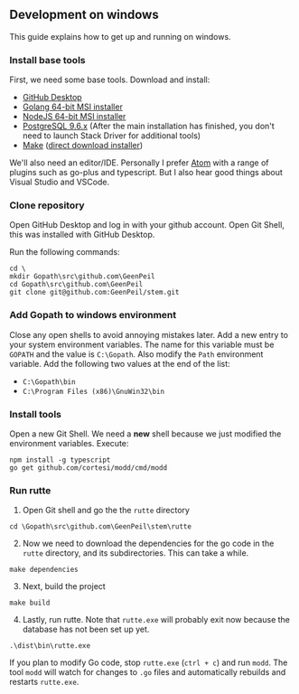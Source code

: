 
## Development on windows

This guide explains how to get up and running on windows.


### Install base tools
First, we need some base tools. Download and install:
- [GitHub Desktop](https://desktop.github.com/)
- [Golang 64-bit MSI installer](https://golang.org/dl/)
- [NodeJS 64-bit MSI installer](https://nodejs.org/en/download/)
- [PostgreSQL 9.6.x](https://www.enterprisedb.com/downloads/postgres-postgresql-downloads#windows) (After the main installation has finished, you don't need to launch Stack Driver for additional tools)
- [Make](http://gnuwin32.sourceforge.net/packages/make.htm) ([direct download installer](http://gnuwin32.sourceforge.net/downlinks/make.php))

We'll also need an editor/IDE. Personally I prefer [Atom](https://atom.io) with a range of plugins such as go-plus and typescript. But I also hear good things about Visual Studio and VSCode.

### Clone repository
Open GitHub Desktop and log in with your github account. Open Git Shell, this was installed with GitHub Desktop. 

Run the following commands:
```
cd \
mkdir Gopath\src\github.com\GeenPeil
cd Gopath\src\github.com\GeenPeil
git clone git@github.com:GeenPeil/stem.git
```

### Add Gopath to windows environment
Close any open shells to avoid annoying mistakes later. Add a new entry to your system environment variables. The name for this variable must be `GOPATH` and the value is `C:\Gopath`. Also modify the `Path` environment variable. Add the following two values at the end of the list:
- `C:\Gopath\bin`
- `C:\Program Files (x86)\GnuWin32\bin`

### Install tools
Open a new Git Shell. We need a **new** shell because we just modified the environment variables. Execute:
```
npm install -g typescript
go get github.com/cortesi/modd/cmd/modd
```

### Run rutte
1) Open Git shell and go the the `rutte` directory
```
cd \Gopath\src\github.com\GeenPeil\stem\rutte
```
2) Now we need to download the dependencies for the go code in the `rutte` directory, and its subdirectories. This can take a while.
```
make dependencies
```
3) Next, build the project
```
make build
```
4) Lastly, run rutte. Note that `rutte.exe` will probably exit now because the database has not been set up yet.
```
.\dist\bin\rutte.exe
```


If you plan to modify Go code, stop `rutte.exe` (`ctrl + c`) and run `modd`. The tool `modd` will watch for changes to `.go` files and automatically rebuilds and restarts `rutte.exe`.
